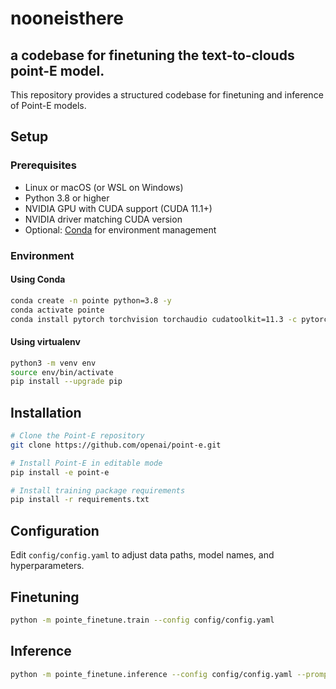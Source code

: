 # nooneisthere
## a codebase for finetuning the text-to-clouds point-E model.
This repository provides a structured codebase for finetuning and inference of Point-E models.

## Setup

### Prerequisites

- Linux or macOS (or WSL on Windows)
- Python 3.8 or higher
- NVIDIA GPU with CUDA support (CUDA 11.1+)
- NVIDIA driver matching CUDA version
- Optional: [Conda](https://docs.conda.io/) for environment management

### Environment

#### Using Conda

```bash
conda create -n pointe python=3.8 -y
conda activate pointe
conda install pytorch torchvision torchaudio cudatoolkit=11.3 -c pytorch -y
````

#### Using virtualenv

```bash
python3 -m venv env
source env/bin/activate
pip install --upgrade pip
```

## Installation

```bash
# Clone the Point-E repository
git clone https://github.com/openai/point-e.git

# Install Point-E in editable mode
pip install -e point-e

# Install training package requirements
pip install -r requirements.txt
```

## Configuration

Edit `config/config.yaml` to adjust data paths, model names, and hyperparameters.

## Finetuning

```bash
python -m pointe_finetune.train --config config/config.yaml
```

## Inference

```bash
python -m pointe_finetune.inference --config config/config.yaml --prompt "broken couch" --out broken_couch_pc.pt
```
